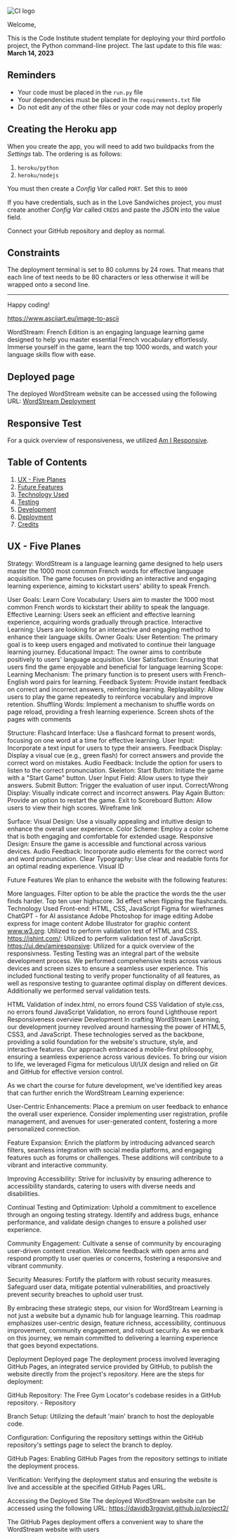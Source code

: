 ![CI logo](https://codeinstitute.s3.amazonaws.com/fullstack/ci_logo_small.png)

Welcome,

This is the Code Institute student template for deploying your third portfolio project, the Python command-line project. The last update to this file was: **March 14, 2023**

## Reminders

- Your code must be placed in the `run.py` file
- Your dependencies must be placed in the `requirements.txt` file
- Do not edit any of the other files or your code may not deploy properly

## Creating the Heroku app

When you create the app, you will need to add two buildpacks from the _Settings_ tab. The ordering is as follows:

1. `heroku/python`
2. `heroku/nodejs`

You must then create a _Config Var_ called `PORT`. Set this to `8000`

If you have credentials, such as in the Love Sandwiches project, you must create another _Config Var_ called `CREDS` and paste the JSON into the value field.

Connect your GitHub repository and deploy as normal.

## Constraints

The deployment terminal is set to 80 columns by 24 rows. That means that each line of text needs to be 80 characters or less otherwise it will be wrapped onto a second line.

---

Happy coding!


https://www.asciiart.eu/image-to-ascii

WordStream: French Edition is an engaging language learning game designed to help you master essential French vocabulary effortlessly. Immerse yourself in the game, learn the top 1000 words, and watch your language skills flow with ease.

## Deployed page
The deployed WordStream website can be accessed using the following URL: [WordStream Deployment](https://davidb3rgqvist.github.io/project2/)

## Responsive Test
For a quick overview of responsiveness, we utilized [Am I Responsive](https://ui.dev/amiresponsive).

## Table of Contents
1. [UX - Five Planes](#ux---five-planes)
2. [Future Features](#future-features)
3. [Technology Used](#technology-used)
4. [Testing](#testing)
5. [Development](#development)
6. [Deployment](#deployment)
7. [Credits](#credits)

## UX - Five Planes
Strategy:
WordStream is a language learning game designed to help users master the 1000 most common French words for effective language acquisition. The game focuses on providing an interactive and engaging learning experience, aiming to kickstart users' ability to speak French.

User Goals:
Learn Core Vocabulary: Users aim to master the 1000 most common French words to kickstart their ability to speak the language.
Effective Learning: Users seek an efficient and effective learning experience, acquiring words gradually through practice.
Interactive Learning: Users are looking for an interactive and engaging method to enhance their language skills.
Owner Goals:
User Retention: The primary goal is to keep users engaged and motivated to continue their language learning journey.
Educational Impact: The owner aims to contribute positively to users' language acquisition.
User Satisfaction: Ensuring that users find the game enjoyable and beneficial for language learning
Scope:
Learning Mechanism: The primary function is to present users with French-English word pairs for learning.
Feedback System: Provide instant feedback on correct and incorrect answers, reinforcing learning.
Replayability: Allow users to play the game repeatedly to reinforce vocabulary and improve retention.
Shuffling Words: Implement a mechanism to shuffle words on page reload, providing a fresh learning experience.
Screen shots of the pages with comments

Structure:
Flashcard Interface: Use a flashcard format to present words, focusing on one word at a time for effective learning.
User Input: Incorporate a text input for users to type their answers.
Feedback Display: Display a visual cue (e.g., green flash) for correct answers and provide the correct word on mistakes.
Audio Feedback: Include the option for users to listen to the correct pronunciation.
Skeleton:
Start Button: Initiate the game with a "Start Game" button.
User Input Field: Allow users to type their answers.
Submit Button: Trigger the evaluation of user input.
Correct/Wrong Display: Visually indicate correct and incorrect answers.
Play Again Button: Provide an option to restart the game.
Exit to Scoreboard Button: Allow users to view their high scores.
Wireframe link

Surface:
Visual Design: Use a visually appealing and intuitive design to enhance the overall user experience.
Color Scheme: Employ a color scheme that is both engaging and comfortable for extended usage.
Responsive Design: Ensure the game is accessible and functional across various devices.
Audio Feedback: Incorporate audio elements for the correct word and word pronunciation.
Clear Typography: Use clear and readable fonts for an optimal reading experience.
Visual ID

Future Features
We plan to enhance the website with the following features:

More languages.
Filter option to be able the practice the words the the user finds harder.
Top ten user highscore.
3d effect when flipping the flashcards.
Technology Used
Front-end: HTML, CSS, JavaScript
Figma for wireframes
ChatGPT - for AI assistance
Adobe Photoshop for image editing
Adobe express for image content
Adobe Illustrator for graphic content
www.w3.org: Utilized to perform validation test of HTML and CSS.
https://jshint.com/: Utilized to perform validation test of JavaScript.
https://ui.dev/amiresponsive: Utilized for a quick overview of the responsivness.
Testing
Testing was an integral part of the website development process. We performed comprehensive tests across various devices and screen sizes to ensure a seamless user experience. This included functional testing to verify proper functionality of all features, as well as responsive testing to guarantee optimal display on different devices. Additionally we performed serval validation tests.

HTML Validation of index.html, no errors found
CSS Validation of style.css, no errors found
JavaScript Validation, no errors found
Lighthouse report
Responsiveness overview
Development
In crafting WordStream Learning, our development journey revolved around harnessing the power of HTML5, CSS3, and JavaScript. These technologies served as the backbone, providing a solid foundation for the website's structure, style, and interactive features. Our approach embraced a mobile-first philosophy, ensuring a seamless experience across various devices. To bring our vision to life, we leveraged Figma for meticulous UI/UX design and relied on Git and GitHub for effective version control.

As we chart the course for future development, we've identified key areas that can further enrich the WordStream Learning experience:

User-Centric Enhancements: Place a premium on user feedback to enhance the overall user experience. Consider implementing user registration, profile management, and avenues for user-generated content, fostering a more personalized connection.

Feature Expansion: Enrich the platform by introducing advanced search filters, seamless integration with social media platforms, and engaging features such as forums or challenges. These additions will contribute to a vibrant and interactive community.

Improving Accessibility: Strive for inclusivity by ensuring adherence to accessibility standards, catering to users with diverse needs and disabilities.

Continual Testing and Optimization: Uphold a commitment to excellence through an ongoing testing strategy. Identify and address bugs, enhance performance, and validate design changes to ensure a polished user experience.

Community Engagement: Cultivate a sense of community by encouraging user-driven content creation. Welcome feedback with open arms and respond promptly to user queries or concerns, fostering a responsive and vibrant community.

Security Measures: Fortify the platform with robust security measures. Safeguard user data, mitigate potential vulnerabilities, and proactively prevent security breaches to uphold user trust.

By embracing these strategic steps, our vision for WordStream Learning is not just a website but a dynamic hub for language learning. This roadmap emphasizes user-centric design, feature richness, accessibility, continuous improvement, community engagement, and robust security. As we embark on this journey, we remain committed to delivering a learning experience that goes beyond expectations.

Deployment
Deployed page The deployment process involved leveraging GitHub Pages, an integrated service provided by GitHub, to publish the website directly from the project's repository. Here are the steps for deployment:

GitHub Repository: The Free Gym Locator's codebase resides in a GitHub repository. - Repository

Branch Setup: Utilizing the default 'main' branch to host the deployable code.

Configuration: Configuring the repository settings within the GitHub repository's settings page to select the branch to deploy.

GitHub Pages: Enabling GitHub Pages from the repository settings to initiate the deployment process.

Verification: Verifying the deployment status and ensuring the website is live and accessible at the specified GitHub Pages URL.

Accessing the Deployed Site
The deployed WordStream website can be accessed using the following URL: https://davidb3rgqvist.github.io/project2/

The GitHub Pages deployment offers a convenient way to share the WordStream website with users